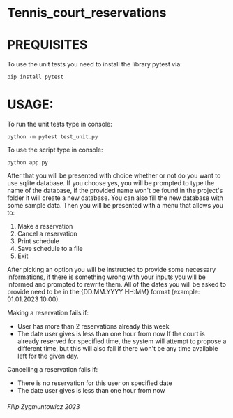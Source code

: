 # Tennis_court_reservations

# PREQUISITES

To use the unit tests you need to install the library pytest via:
```
pip install pytest
```

# USAGE:
To run the unit tests type in console:
```
python -m pytest test_unit.py
```
To use the script type in console:
```
python app.py
```

After that you will be presented with choice whether or not do you want to use sqlite database. If you choose yes, you will be prompted to type
the name of the database, if the provided name won't be found in the project's folder it will create a new database. You can also fill the
new database with some sample data. Then you will be presented with a menu that allows you to:

1. Make a reservation
2. Cancel a reservation
3. Print schedule
4. Save schedule to a file
5. Exit

After picking an option you will be instructed to provide some necessary informations, if there is something wrong with your inputs you will
be informed and prompted to rewrite them.
All of the dates you will be asked to provide need to be in the {DD.MM.YYYY HH:MM} format (example: 01.01.2023 10:00).

Making a reservation fails if:
  - User has more than 2 reservations already this week
  - The date user gives is less than one hour from now
If the court is already reserved for specified time, the system will attempt to propose a different time, but this will also fail
if there won't be any time available left for the given day.

Cancelling a reservation fails if:
  - There is no reservation for this user on specified date
  - The date user gives is less than one hour from now

###### Filip Zygmuntowicz 2023
